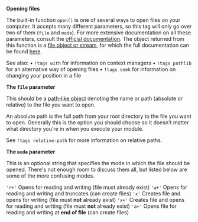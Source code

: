 **Opening files**

The built-in function `open()` is one of several ways to open files on your computer. It accepts many different parameters, so this tag will only go over two of them (`file` and `mode`). For more extensive documentation on all these parameters, consult the [official documentation](https://docs.python.org/3/library/functions.html#open). The object returned from this function is a [file object or stream](https://docs.python.org/3/glossary.html#term-file-object), for which the full documentation can be found [here](https://docs.python.org/3/library/io.html#io.TextIOBase).

See also:
• `!tags with` for information on context managers
• `!tags pathlib` for an alternative way of opening files
• `!tags seek` for information on changing your position in a file

**The `file` parameter**

This should be a [path-like object](https://docs.python.org/3/glossary.html#term-path-like-object) denoting the name or path (absolute or relative) to the file you want to open.

An absolute path is the full path from your root directory to the file you want to open. Generally this is the option you should choose so it doesn't matter what directory you're in when you execute your module.

See `!tags relative-path` for more information on relative paths.

**The `mode` parameter**

This is an optional string that specifies the mode in which the file should be opened. There's not enough room to discuss them all, but listed below are some of the more confusing modes.

`'r+'` Opens for reading and writing (file must already exist)
`'w+'` Opens for reading and writing and truncates (can create files)
`'x'` Creates file and opens for writing (file must **not** already exist)
`'x+'` Creates file and opens for reading and writing (file must **not** already exist)
`'a+'` Opens file for reading and writing at **end of file** (can create files)